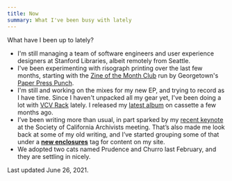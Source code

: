 ```yaml
---
title: Now
summary: What I've been busy with lately
---
```


What have I been up to lately?

* I'm still managing a team of software engineers and user experience designers at Stanford Libraries, albeit remotely from Seattle.
* I've been experimenting with risograph printing over the last few months, starting with the [Zine of the Month Club][7] run by Georgetown's [Paper Press Punch][6].
* I'm still and working on the mixes for my new EP, and trying to record as I have time. Since I haven't unpacked all my gear yet, I've been doing a lot with [VCV Rack][1] lately. I released my [latest album][2] on cassette a few months ago.
* I’ve been writing more than usual, in part sparked by my [recent keynote][3] at the Society of California Archivists meeting. That’s also made me look back at some of my old writing, and I’ve started grouping some of that under a [**new enclosures**][4] tag for content on my site.
* We adopted two cats named Prudence and Churro last February, and they are settling in nicely.

Last updated June 26, 2021.

[1]:	https://vcvrack.com/
[2]:	https://blacktent.bandcamp.com/
[3]:	https://matienzo.org/2021/119/apz/
[4]:	/tags/new-enclosures/
[5]:  https://library.stanford.edu/department/digital-library-systems-and-services-dlss/jobs/digital-library-software-developer-access
[6]:  https://www.paperpresspunch.com/
[7]:  https://www.paperpresspunch.com/zine-of-the-month-club
